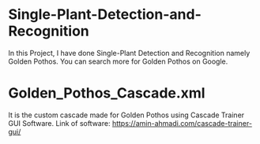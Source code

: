 # Single-Plant-Detection-and-Recognition
In this Project, I have done Single-Plant Detection and Recognition namely Golden Pothos. You can search more for Golden Pothos on Google.

# Golden_Pothos_Cascade.xml
It is the custom cascade made for Golden Pothos using Cascade Trainer GUI Software.
Link of software:
https://amin-ahmadi.com/cascade-trainer-gui/

#



